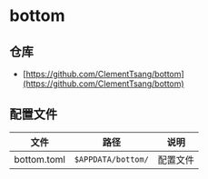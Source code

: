 # bottom

## 仓库

- [https://github.com/ClementTsang/bottom](https://github.com/ClementTsang/bottom)

## 配置文件

| 文件        | 路径               | 说明     |
| ----------- | ------------------ | -------- |
| bottom.toml | `$APPDATA/bottom/` | 配置文件 |
